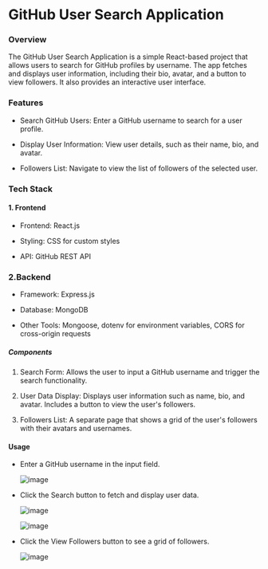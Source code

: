 # GitHub User Search Application
### Overview
The GitHub User Search Application is a simple React-based project that allows users to search for GitHub profiles by username. The app fetches and displays user information, including their bio, avatar, and a button to view followers. It also provides an interactive user interface.

### Features
* Search GitHub Users: Enter a GitHub username to search for a user profile.
  
* Display User Information: View user details, such as their name, bio, and avatar.
  
* Followers List: Navigate to view the list of followers of the selected user.

### Tech Stack

#### 1. Frontend

* Frontend: React.js
  
* Styling: CSS for custom styles
  
* API: GitHub REST API

### 2.Backend

* Framework: Express.js

* Database: MongoDB

* Other Tools: Mongoose, dotenv for environment variables, CORS for cross-origin requests

##### Components
1. Search Form: Allows the user to input a GitHub username and trigger the search functionality.

3. User Data Display: Displays user information such as name, bio, and avatar. Includes a button to view the user's followers.

3. Followers List: A separate page that shows a grid of the user's followers with their avatars and usernames.

#### Usage

* Enter a GitHub username in the input field.

  ![image](https://github.com/user-attachments/assets/0106994a-7a6b-4e3d-ad0f-22ac763a11fd)


* Click the Search button to fetch and display user data.

  ![image](https://github.com/user-attachments/assets/5134e886-1cd2-480e-848f-20e35684fb3c)

  ![image](https://github.com/user-attachments/assets/c0844a22-b466-48c8-9c52-a0cfabb5839b)

* Click the View Followers button to see a grid of followers.

  ![image](https://github.com/user-attachments/assets/d750363b-b2df-4795-8742-97634b01f2ed)








